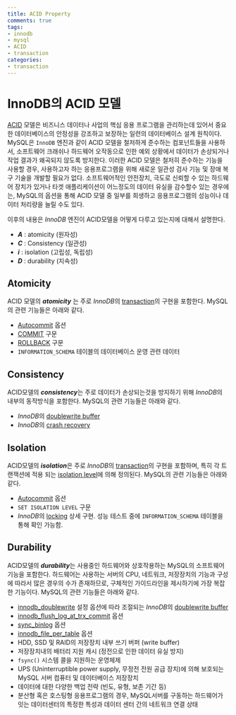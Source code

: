 ```yaml
---
title: ACID Property 
comments: true
tags:
- innodb
- mysql
- ACID
- transaction
categories:
- transaction
---
```


# InnoDB의 ACID 모델

[ACID] 모델은 비즈니스 데이터나 사업의 핵심 응용 프로그램을 관리하는데 있어서 중요한 데이터베이스의 안정성을 강조하고 보장하는 일련의 데이터베이스 설계 원칙이다. MySQL은 `InnoDB` 엔진과 같이 ACID 모델을 철저하게 준수하는 컴포넌트들을 사용하서, 소프트웨어 크래쉬나 하드웨어 오작동으로 인한 예외 상황에서 데이터가 손상되거나 작업 결과가 왜곡되지 않도록 방지한다. 이러한 ACID 모델은 철저히 준수하는 기능을 사용할 경우, 사용하고자 하는 응용프로그램을 위해 새로운 일관성 검사 기능 및 장애 복구 기술을 개발할 필요가 없다. 소프트웨어적인 안전장치, 극도로 신뢰할 수 있는 하드웨어 장치가 있거나 타겟 애플리케이션이 어느정도의 데이터 유실을 감수할수 있는 경우에는, MySQL의 옵션을 통해 ACID 모델 중 일부를 희생하고 응용프로그램의 성능이나 데이터 처리량을 늘릴 수도 있다.

이후의 내용은 *InnoDB* 엔진이 ACID모델을 어떻게 다루고 있는지에 대해서 설명한다.

- ***A*** : atomicity (원자성)
- ***C*** : Consistency (일관성)
- ***i*** : isolation (고립성, 독립성)
- ***D*** : durability (지속성)

## Atomicity

ACID 모델의 ***atomicity*** 는 주로 *InnoDB*의 [transaction]의 구현을 포함한다. MySQL의 관련 기능들은 아래와 같다.

- [Autocommit] 옵션
- [COMMIT] 구문
- [ROLLBACK] 구문
- `INFORMATION_SCHEMA` 테이블의 데이터베이스 운영 관련 데이터

## Consistency 

ACID모델의 ***consistency***는 주로 데이터가 손상되는것을 방지하기 위해 *InnoDB*의 내부의 동작방식을 포함한다. MySQL의 관련 기능들은 아래와 같다.

- *InnoDB*의 [doublewrite buffer]
- *InnoDB*의 [crash recovery]

## Isolation

ACID모델의 ***isolation***은 주로 *InnoDB*의 [transaction]의 구현을 포함하며, 특히 각 트랜잭션에 적용 되는 [isolation level]에 의해 정의된다. MySQL의 관련 기능들은 아래와 같다.

- [Autocommit] 옵션
- `SET ISOLATION LEVEL` 구문
- *InnoDB*의 [locking] 상세 구현. 성능 테스트 중에 `INFORMATION_SCHEMA` 테이블을 통해 확인 가능함.

## Durability

ACID모델의 ***durability***는 사용중인 하드웨어와 상호작용하는 MySQL의 소프트웨어 기능을 포함한다. 하드웨어는 사용하는 서버의 CPU, 네트워크, 저장장치의 기능과 구성에 따라서 많은 경우의 수가 존재하므로, 구체적인 가이드라인을 제시하기에 가장 복잡한 기능이다. MySQL의 관련 기능들은 아래와 같다.

- [innodb_doublewrite] 설정 옵션에 따라 조절되는 *InnoDB*의 [doublewrite buffer]
- [innodb_flush_log_at_trx_commit] 옵션
- [sync_binlog] 옵션
- [innodb_file_per_table] 옵션
- HDD, SSD 및 RAID의 저장장치 내부 쓰기 버퍼 (write buffer)
- 저장장치내의 배터리 지원 캐시 (정전으로 인한 데이터 유실 방지)
- `fsync()` 시스템 콜을 지원하는 운영체제
- UPS (Uninterruptible power supply, 무정전 전원 공급 장치)에 의해 보호되는 MySQL 서버 컴퓨터 및 데이터베이스 저장장치
- 데이터에 대한 다양한 백업 전략 (빈도, 유형, 보존 기간 등)
- 분산형 혹은 호스팅형 응용프로그램의 경우, MySQL서버를 구동하는 하드웨어가 잇는 데이터센터의 특정한 특성과 데이터 센터 간의 네트워크 연결 상태

[innodb_file_per_table]: https://dev.mysql.com/doc/refman/8.0/en/innodb-parameters.html#sysvar_innodb_file_per_table
[sync_binlog]: https://dev.mysql.com/doc/refman/8.0/en/replication-options-binary-log.html#sysvar_sync_binlog
[innodb_flush_log_at_trx_commit]: https://dev.mysql.com/doc/refman/8.0/en/innodb-parameters.html#sysvar_innodb_flush_log_at_trx_commit
[ACID]: https://dev.mysql.com/doc/refman/8.0/en/glossary.html#glos_acid
[transaction]: https://dev.mysql.com/doc/refman/8.0/en/glossary.html#glos_transaction
[COMMIT]: https://dev.mysql.com/doc/refman/8.0/en/commit.html
[ROLLBACK]: https://dev.mysql.com/doc/refman/8.0/en/commit.html
[doublewrite buffer]: https://dev.mysql.com/doc/refman/8.0/en/glossary.html#glos_doublewrite_buffer
[crash recovery]: https://dev.mysql.com/doc/refman/8.0/en/glossary.html#glos_crash_recovery
[Autocommit]: https://dev.mysql.com/doc/refman/8.0/en/glossary.html#glos_autocommit
[innodb_doublewrite]: https://dev.mysql.com/doc/refman/8.0/en/innodb-parameters.html#sysvar_innodb_doublewrite
[locking]: https://dev.mysql.com/doc/refman/8.0/en/glossary.html#glos_locking
[isolation level]: https://dev.mysql.com/doc/refman/8.0/en/glossary.html#glos_isolation_level